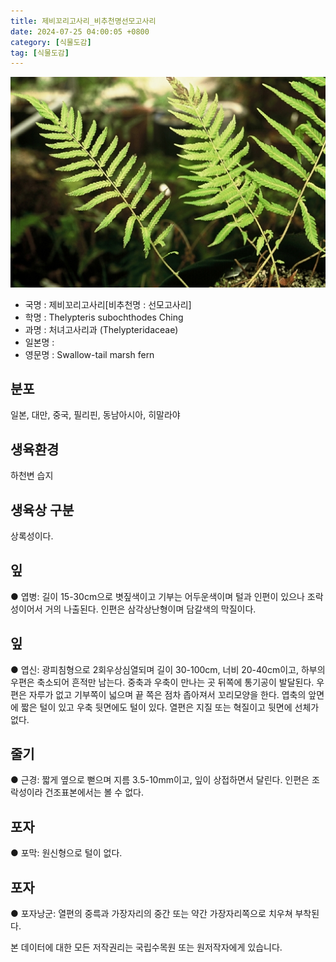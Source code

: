 ```yaml
---
title: 제비꼬리고사리_비추천명선모고사리
date: 2024-07-25 04:00:05 +0800
category: [식물도감]
tag: [식물도감]
---
```




![제비꼬리고사리[비추천명 : 선모고사리]](/assets/img/fileUpload/plants/basic/Davalliaceae/Thelypteris/3808/1_th2.JPG)
- 국명 : 제비꼬리고사리[비추천명 : 선모고사리]
- 학명 : Thelypteris subochthodes Ching
- 과명 : 처녀고사리과 (Thelypteridaceae)
- 일본명 : 
- 영문명 : Swallow-tail marsh fern


## 분포
일본, 대만, 중국, 필리핀, 동남아시아, 히말라야
## 생육환경
하천변 습지
## 생육상 구분
상록성이다. 
## 잎
● 엽병: 길이 15-30cm으로 볏짚색이고 기부는 어두운색이며 털과 인편이 있으나 조락성이어서 거의 나출된다. 인편은 삼각상난형이며 담갈색의 막질이다. 
## 잎
● 엽신: 광피침형으로 2회우상심열되며 길이 30-100cm, 너비 20-40cm이고, 하부의 우편은 축소되어 흔적만 남는다. 중축과 우축이 만나는 곳 뒤쪽에 통기공이 발달된다. 우편은 자루가 없고 기부쪽이 넓으며 끝 쪽은 점차 좁아져서 꼬리모양을 한다. 엽축의 앞면에 짧은 털이 있고 우축 뒷면에도 털이 있다. 열편은 지질 또는 혁질이고 뒷면에 선체가 없다. 
## 줄기
● 근경: 짧게 옆으로 뻗으며 지름 3.5-10mm이고, 잎이 상접하면서 달린다. 인편은 조락성이라 건조표본에서는 볼 수 없다. 
## 포자
● 포막: 원신형으로 털이 없다. 
## 포자
● 포자낭군: 열편의 중륵과 가장자리의 중간 또는 약간 가장자리쪽으로 치우쳐 부착된다. 






본 데이터에 대한 모든 저작권리는 국립수목원 또는 원저작자에게 있습니다.
